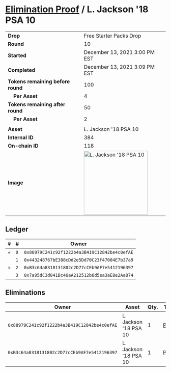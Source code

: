 # [Elimination Proof](./readme.md) / L. Jackson &#039;18 PSA 10

|||
|---|---|
| **Drop** | Free Starter Packs Drop |
| **Round** | 10 |
| **Started** | December 13, 2021 3:00 PM EST |
| **Completed** | December 13, 2021 3:09 PM EST |
| **Tokens remaining before round** | 100 |
| **&nbsp;&nbsp;&nbsp;&nbsp;Per Asset** | 4 |
| **Tokens remaining after round** | 50 |
| **&nbsp;&nbsp;&nbsp;&nbsp;Per Asset** | 2 |
| | |
| **Asset** | L. Jackson &#039;18 PSA 10 |
| **Internal ID** | 384 |
| **On-chain ID** | 118 |
| **Image** | <img src="https://tcdn.blokpax.com/95048cbb-7e86-4751-add8-e3118eaf3c05/bad91a3c439f741a307978efe67773f31c6bbe163a8b87baec487b263603e1e5.jpg" height="200" alt="L. Jackson &#039;18 PSA 10" /> |

## Ledger

| 💀 | # | Owner |
| --- | --- | --- |
| 💀 | `0` | `0x88979C241c92f1222b4a3B419C12842be4c0efAE` |
|  | `1` | `0x443248767bE388cDd2e5Dd70C23f47004E7b37a9` |
| 💀 | `2` | `0xB3c64a8318131802c2D77cCEb9AF7e5412196397` |
|  | `3` | `0x7a95dC3d041Bc46aA212512b6d5ea3aE8e2Aa874` |


## Eliminations

| Owner | Asset | Qty. | Transaction |
| --- | --- | --- | --- |
| `0x88979C241c92f1222b4a3B419C12842be4c0efAE` | L. Jackson '18 PSA 10 | 1 | [Polygonscan](https://polygonscan.com/tx/0xbb7e0464c8771ef0dda8d5eab2bbd19c0a300b4e9fc91529ccf7f9a2a5460226) |
| `0xB3c64a8318131802c2D77cCEb9AF7e5412196397` | L. Jackson '18 PSA 10 | 1 | [Polygonscan](https://polygonscan.com/tx/0xcb05b68cd95b45d7aa59b66f52dc8448092e32f81a29effd9e973f1b1e8958c2) |
